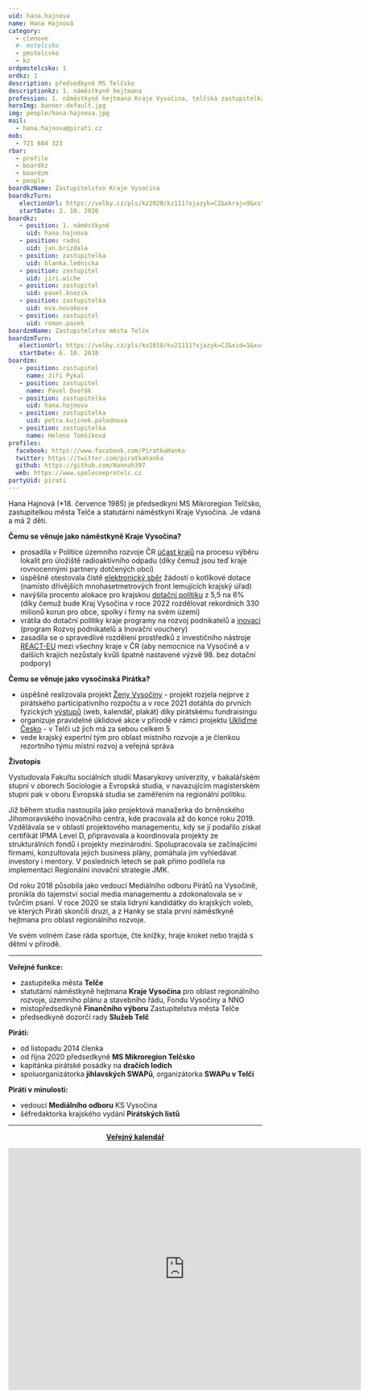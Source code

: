 ```yaml
---
uid: hana.hajnova
name: Hana Hajnová
category:
  - clenove
  #- mstelcsko
  - pmstelcsko
  - kz
ordpmstelcsko: 1
ordkz: 1
description: předsedkyně MS Telčsko
descriptionkz: 1. náměstkyně hejtmana
profession: 1. náměstkyně hejtmana Kraje Vysočina, telčská zastupitelka
heroImg: banner-default.jpg
img: people/hana-hajnova.jpg
mail:
  - hana.hajnova@pirati.cz
mob:
  - 721 684 323
rbar:
  - profile
  - boardkz
  - boardzm
  - people
boardkzName: Zastupitelstvo Kraje Vysočina
boardkzTurn:
   electionUrl: https://volby.cz/pls/kz2020/kz111?xjazyk=CZ&xkraj=9&xstrana=0&xv=2&xt=3
   startDate: 3. 10. 2020
boardkz:
   - position: 1. náměstkyně
     uid: hana.hajnova
   - position: radní
     uid: jan.brizdala
   - position: zastupitelka
     uid: blanka.lednicka
   - position: zastupitel
     uid: jiri.wiche
   - position: zastupitel
     uid: pavel.knezik
   - position: zastupitelka
     uid: eva.novakova
   - position: zastupitel
     uid: roman.pasek
boardzmName: Zastupitelstvo města Telče
boardzmTurn:
   electionUrl: https://volby.cz/pls/kv2018/kv21111?xjazyk=CZ&xid=1&xv=23&xdz=2&xnumnuts=6102&xobec=588024&xstrana=0&xstat=0&xodkaz=1
   startDate: 6. 10. 2018
boardzm:
   - position: zastupitel
     name: Jiří Pykal
   - position: zastupitel
     name: Pavel Dvořák
   - position: zastupitelka
     uid: hana.hajnova
   - position: zastupitelka
     uid: petra.kujinek.polodnova
   - position: zastupitelka
     name: Helena Tomšíková
profiles:
  facebook: https://www.facebook.com/PiratkaHanka
  twitter: https://twitter.com/piratkahanka
  github: https://github.com/Hannah397
  web: https://www.spolecneprotelc.cz
partyUid: pirati
---
```


Hana Hajnová (*18. července 1985) je předsedkyní MS Mikroregion Telčsko, zastupitelkou města Telče a statutární náměstkyní Kraje Vysočina. Je vdaná a má 2 děti.

**Čemu se věnuje jako náměstkyně Kraje Vysočina?**

- prosadila v Politice územního rozvoje ČR [účast krajů](https://www.kr-vysocina.cz/politika-uzemniho-rozvoje-cr-kraj-vysocina-si-prosadil-primou-ucast-pri-vyberu-lokality-pro-uloziste/d-4108438/p1=3380) na procesu výběru lokalit pro úložiště radioaktivního odpadu (díky čemuž jsou teď kraje rovnocennými partnery dotčených obcí)
- úspěšně otestovala čistě [elektronický sběr](https://www.kr-vysocina.cz/prijem-zadosti-do-dodatkove-vyzvy-kotlikovych-dotaci-iii-odstartoval/d-4109461/p1=3380) žádostí o kotlíkové dotace (namísto dřívějších mnohasetmetrových front lemujících krajský úřad)
- navýšila procento alokace pro krajskou [dotační politiku](https://vysocina.pirati.cz/tiskove-zpravy/pirati-na-vysocine-navrhuji-vice-penez/) z 5,5 na 6% (díky čemuž bude Kraj Vysočina v roce 2022 rozdělovat rekordních 330 milionů korun pro obce, spolky i firmy na svém území)
- vrátila do dotační politiky kraje programy na rozvoj podnikatelů a [inovací](https://vysocina.pirati.cz/tiskove-zpravy/hana-hajnova-poptavka-po-inovacnich-voucherech/) (program Rozvoj podnikatelů a Inovační vouchery)
- zasadila se o spravedlivé rozdělení prostředků z investičního nástroje [REACT-EU](https://vysocina.pirati.cz/tiskove-zpravy/kraj-vysocina-ziska-1,3-miliard-z-financniho-nastroje-react-eu/) mezi všechny kraje v ČR (aby nemocnice na Vysočině a v dalších krajích nezůstaly kvůli špatně nastavené výzvě 98. bez dotační podpory)

**Čemu se věnuje jako vysočinská Pirátka?**

- úspěšně realizovala projekt [Ženy Vysočiny](https://www.zenyvysociny.cz) - projekt rozjela nejprve z pirátského participativního rozpočtu a v roce 2021 dotáhla do prvních fyzických [výstupů](https://vysocina.pirati.cz/tiskove-zpravy/zeny-vysociny-odhalily-svou-tvar) (web, kalendář, plakát) díky pirátskému fundraisingu 
- organizuje pravidelné úklidové akce v přírodě v rámci projektu [Ukliďme Česko](https://vysocina.pirati.cz/tiskove-zpravy/pirati-uklizeli-vysocinu/) - v Telči už jich má za sebou celkem 5 
- vede krajský expertní tým pro oblast místního rozvoje a je členkou rezortního týmu místní rozvoj a veřejná správa

**Životopis**

Vystudovala Fakultu sociálních studií Masarykovy univerzity, v bakalářském stupni v oborech Sociologie a Evropská studia, v navazujícím magisterském stupni pak v oboru Evropská studia se zaměřením na regionální politiku.

Již během studia nastoupila jako projektová manažerka do brněnského Jihomoravského inovačního centra, kde pracovala až do konce roku 2019. Vzdělávala se v oblasti projektového managementu, kdy se jí podařilo získat certifikát IPMA Level D, připravovala a koordinovala projekty ze strukturálních fondů i projekty mezinárodní. Spolupracovala se začínajícími firmami, konzultovala jejich business plány, pomáhala jim vyhledávat investory i mentory. V posledních letech se pak přímo podílela na implementaci Regionální inovační strategie JMK.

Od roku 2018 působila jako vedoucí Mediálního odboru Pirátů na Vysočině, pronikla do tajemství social media managementu a zdokonalovala se v tvůrčím psaní. V roce 2020 se stala lídryní kandidátky do krajských voleb, ve kterých Piráti skončili druzí, a z Hanky se stala první náměstkyně hejtmana pro oblast regionálního rozvoje.

Ve svém volném čase ráda sportuje, čte knížky, hraje kroket nebo trajdá s dětmi v přírodě.

---
**Veřejné funkce:**
* zastupitelka města **Telče**
*	statutární náměstkyně hejtmana **Kraje Vysočina** pro oblast regionálního rozvoje, územního plánu a stavebního řádu, Fondu Vysočiny a NNO
*	místopředsedkyně **Finančního výboru** Zastupitelstva města Telče
*	předsedkyně dozorčí rady **Služeb Telč**

**Piráti:**
* od listopadu 2014 členka
*	od října 2020 předsedkyně **MS Mikroregion Telčsko**
*	kapitánka pirátské posádky na **dračích lodích**
*	spoluorganizátorka **jihlavských SWAPů**, organizátorka **SWAPu v Telči**

**Piráti v minulosti:**
* vedoucí **Mediálního odboru** KS Vysočina
*	šéfredaktorka krajského vydání **Pirátských listů**

---
<style>
@media only screen and (max-width: 989px) {
  .desktop {
    visibility: hidden;
  }
}
@media only screen and (min-width: 990px) {
  .mobile {
    visibility: hidden;
  }
}
</style>

<div class="mobile">
  <p align="center"><a href="https://calendar.google.com/calendar/embed?src=hana.hajnova%40kroket.org&ctz=Europe%2FPrague"><b>Veřejný kalendář</b></a></p>
</div>
<div class="hidden lg:block">
  <p align="center"><iframe src="https://calendar.google.com/calendar/embed?src=hana.hajnova%40kroket.org&ctz=Europe%2FPrague" style="border: 0" width="700" height="480" frameborder="0" scrolling="no"></iframe></p>
</div>
